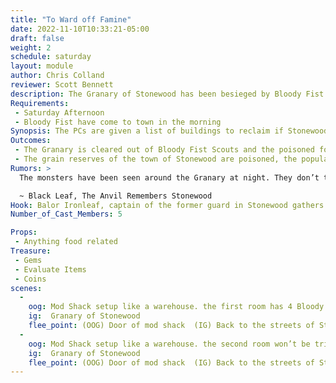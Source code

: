 ```yaml
---
title: "To Ward off Famine"
date: 2022-11-10T10:33:21-05:00
draft: false
weight: 2
schedule: saturday
layout: module
author: Chris Colland
reviewer: Scott Bennett
description: The Granary of Stonewood has been besieged by Bloody Fist scouts! They don’t seem terribly interested in the Grain but something else is happening in that building besides just eating….
Requirements: 
 - Saturday Afternoon
 - Bloody Fist have come to town in the morning
Synopsis: The PCs are given a list of buildings to reclaim if Stonewood is to be theirs again. The Granary wont feed Bloody Fist Uruks but it will make for a good place to poison the townfolk from. The Bloody Fist are trying to poison the grain supply in Stonewood so they will have nothing to eat by winter. The Scouts aren’t particularly invested in dying here so if things get out of hand they can all just flee if overwhelmed. If fleeing occurs, they mod will continue in the streets of Stonewood till Scouts are all killed. 
Outcomes: 
 - The Granary is cleared out of Bloody Fist Scouts and the poisoned food is not released to the Town of Stonewood. The poison is not particularly lethal but is rather an addictive substance that would make it hard to stop eating Grain until there is none left.
 - The grain reserves of the town of Stonewood are poisoned, the populace they will starve themselves this winter. This is detailed in the section “Binge and Purge” 
Rumors: > 
  The monsters have been seen around the Granary at night. They don’t take anything with them when they leave but I have not a clue what they are doing. Could be hiding something or just hungry. Very weird behaviors for what I assume to be an Orc of some type.

  ~ Black Leaf, The Anvil Remembers Stonewood
Hook: Balor Ironleaf, captain of the former guard in Stonewood gathers a small band of low adventures 
Number_of_Cast_Members: 5

Props: 
 - Anything food related
Treasure: 
 - Gems
 - Evaluate Items
 - Coins
scenes: 
  - 
    oog: Mod Shack setup like a warehouse. the first room has 4 Bloody Fist Scouts sitting around
    ig:  Granary of Stonewood
    flee_point: (OOG) Door of mod shack  (IG) Back to the streets of Stonewood
  - 
    oog: Mod Shack setup like a warehouse. the second room won’t be triggered till the PCs open the door. Room 2 is more of an ambush; PC will exit mod shack and “loop” around the door to the back room where they will face another 4 Bloody Fist Scouts.
    ig:  Granary of Stonewood
    flee_point: (OOG) Door of mod shack  (IG) Back to the streets of Stonewood
---
```




